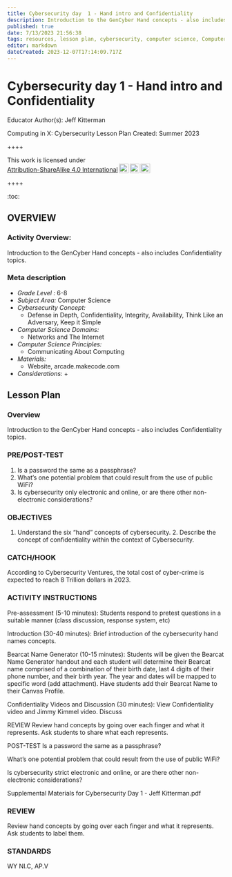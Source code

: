 ```yaml
---
title: Cybersecurity day  1 - Hand intro and Confidentiality
description: Introduction to the GenCyber Hand concepts - also includes Confidentiality topics.
published: true
date: 7/13/2023 21:56:38
tags: resources, lesson plan, cybersecurity, computer science, Computer Science 
editor: markdown
dateCreated: 2023-12-07T17:14:09.717Z
---
```

# Cybersecurity day  1 - Hand intro and Confidentiality


Educator Author(s): Jeff Kitterman


Computing in X: Cybersecurity Lesson Plan 
Created: Summer 2023


++++
<p xmlns:cc="http://creativecommons.org/ns#" >This work is licensed under <a href="http://creativecommons.org/licenses/by-sa/4.0/?ref=chooser-v1" target="_blank" rel="license noopener noreferrer" style="display:inline-block;">Attribution-ShareAlike 4.0 International<img style="height:22px!important;margin-left:3px;vertical-align:text-bottom;" src="https://mirrors.creativecommons.org/presskit/icons/cc.svg?ref=chooser-v1"><img style="height:22px!important;margin-left:3px;vertical-align:text-bottom;" src="https://mirrors.creativecommons.org/presskit/icons/by.svg?ref=chooser-v1"><img style="height:22px!important;margin-left:3px;vertical-align:text-bottom;" src="https://mirrors.creativecommons.org/presskit/icons/sa.svg?ref=chooser-v1"></a></p>
++++


:toc:



## OVERVIEW


### Activity Overview:  
Introduction to the GenCyber Hand concepts - also includes Confidentiality topics.


### Meta description
+ *Grade Level :* 6-8 
+ *Subject Area:* Computer Science 
+ *Cybersecurity Concept:* 
   + Defense in Depth, Confidentiality, Integrity, Availability, Think Like an Adversary, Keep it Simple
+ *Computer Science Domains:*
   + Networks and The Internet
+ *Computer Science Principles:*
   + Communicating About Computing
+ *Materials:* 
   + Website, arcade.makecode.com
+ *Considerations:*
   + 


## Lesson Plan
### Overview
Introduction to the GenCyber Hand concepts - also includes Confidentiality topics.


### PRE/POST-TEST
1. Is a password the same as a passphrase?
2. What’s one potential problem that could result from the use of public WiFi?
3. Is cybersecurity only electronic and online, or are there other non-electronic considerations?


### OBJECTIVES
1. Understand the six “hand” concepts of cybersecurity. 2. Describe the concept of confidentiality within the context of Cybersecurity.


### CATCH/HOOK
According to Cybersecurity Ventures, the total cost of cyber-crime is expected to reach 8 Trillion dollars in 2023.


### ACTIVITY INSTRUCTIONS
Pre-assessment (5-10 minutes): Students respond to pretest questions in a suitable manner (class discussion, response system, etc)


Introduction (30-40 minutes): Brief introduction of the cybersecurity hand names concepts.


Bearcat Name Generator (10-15 minutes): Students will be given the Bearcat Name Generator handout and each student will determine their Bearcat name comprised of a combination of their birth date, last 4 digits of their phone number, and their birth year. The year and dates will be mapped to specific word (add attachment). Have students add their Bearcat Name to their Canvas Profile.


Confidentiality Videos and Discussion (30 minutes): View Confidentiality video and Jimmy Kimmel video. Discuss


REVIEW
Review hand concepts by going over each finger and what it represents. Ask students to share what each represents.


POST-TEST
Is a password the same as a passphrase?


What’s one potential problem that could result from the use of public WiFi?


Is cybersecurity strict electronic and online, or are there other non-electronic  considerations?


Supplemental Materials for Cybersecurity Day  1 - Jeff Kitterman.pdf


### REVIEW
Review hand concepts by going over each finger and what it represents. Ask students to label them.


### STANDARDS        


WY
NI.C, AP.V
